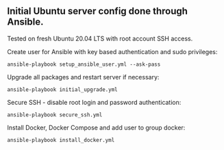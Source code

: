 
## Initial Ubuntu server config done through Ansible.

Tested on fresh Ubuntu 20.04 LTS with root account SSH access.

Create user for Ansible with key based authentication and sudo privileges:
```shell
ansible-playbook setup_ansible_user.yml --ask-pass
```

Upgrade all packages and restart server if necessary:
```shell
ansible-playbook initial_upgrade.yml
```

Secure SSH - disable root login and password authentication:
```shell
ansible-playbook secure_ssh.yml
```

Install Docker, Docker Compose and add user to group docker:
```shell
ansible-playbook install_docker.yml
```